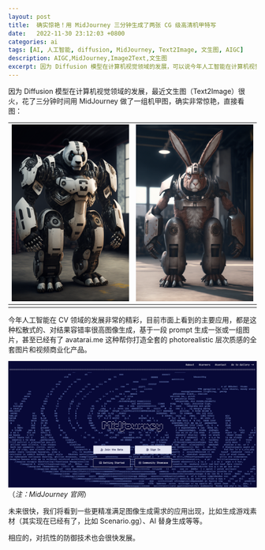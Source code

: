 ```yaml
---
layout: post
title:  确实惊艳！用 MidJourney 三分钟生成了两张 CG 级高清机甲特写
date:   2022-11-30 23:12:03 +0800
categories: ai
tags: [AI, 人工智能, diffusion, MidJourney, Text2Image, 文生图, AIGC]
description: AIGC,MidJourney,Image2Text,文生图
excerpt: 因为 Diffusion 模型在计算机视觉领域的发展，可以说今年人工智能在计算机视觉领域大放异彩，各种 Text2Image 项目层出不穷，花了三分钟时间做了一组机甲图，确实非常惊艳 ……
---
```


因为 Diffusion 模型在计算机视觉领域的发展，最近文生图（Text2Image）很火，花了三分钟时间用 MidJourney 做了一组机甲图，确实非常惊艳，直接看图：

| ![image](/img/src/2022-12-16-midjourney-first-test-1.png) | ![image](/img/src/2022-12-16-midjourney-first-test-2.png) |
|-|-|
|||

今年人工智能在 CV 领域的发展非常的精彩，目前市面上看到的主要应用，都是这种松散式的、对结果容错率很高图像生成，基于一段 prompt 生成一张或一组图片，甚至已经有了 avatarai.me 这种帮你打造全套的 photorealistic 层次质感的全套图片和视频商业化产品。

![image](/img/src/2022-12-16-midjourney-first-test-3.png)
（_注：MidJourney 官网_）

未来很快，我们将看到一些更精准满足图像生成需求的应用出现，比如生成游戏素材（其实现在已经有了，比如 Scenario.gg）、AI 替身生成等等。

相应的，对抗性的防御技术也会很快发展。